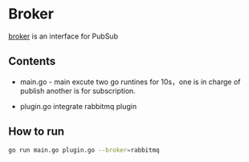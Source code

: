 # Broker

[broker](https://godoc.org/github.com/micro/go-micro/broker#Broker) is an interface for PubSub

## Contents

- main.go - main excute two go runtines for 10s，one is in charge of publish another is for subscription.

- plugin.go integrate rabbitmq plugin

## How to run

```bash
go run main.go plugin.go --broker=rabbitmq
```
